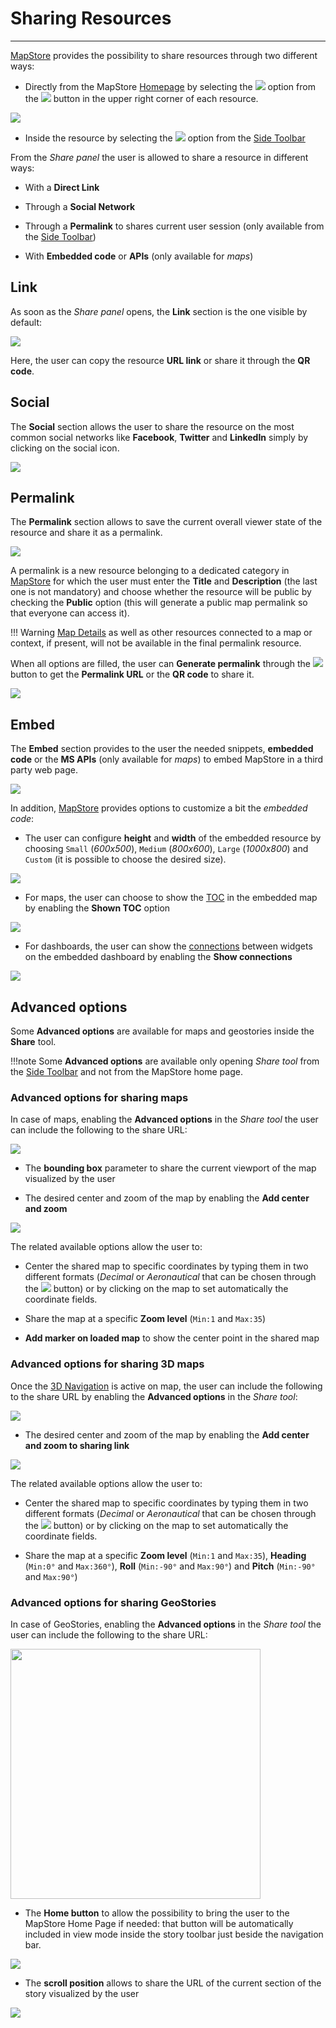 # Sharing Resources

*******************

[MapStore](https://mapstore.geosolutionsgroup.com/mapstore/#/) provides the possibility to share resources through two different ways:

* Directly from the MapStore [Homepage](home-page.md#home-page) by selecting the <img src="../img/button/share2.jpg" class="ms-docbutton"/> option from the <img src="../img/button/three-dots-button.jpg" class="ms-docbutton"/> button in the upper right corner of each resource.

<img src="../img/share/resources-share-option.jpg" class="ms-docimage"  style="max-width:400px;"/>

* Inside the resource by selecting the <img src="../img/button/share2.jpg" class="ms-docbutton" style="max-height:25px;"/> option from the [Side Toolbar](mapstore-toolbars.md#side-toolbar)

From the *Share panel* the user is allowed to share a resource in different ways:

* With a **Direct Link**

* Through a **Social Network**

* Through a **Permalink** to shares current user session (only available from the [Side Toolbar](mapstore-toolbars.md#side-toolbar))

* With **Embedded code** or **APIs** (only available for *maps*)

## Link

As soon as the *Share panel* opens, the **Link** section is the one visible by default:

<img src="../img/share/share_window.jpg" class="ms-docimage"  style="max-width:400px;"/>

Here, the user can copy the resource **URL link** or share it through the **QR code**.

## Social

The **Social** section allows the user to share the resource on the most common social networks like **Facebook**, **Twitter** and **LinkedIn** simply by clicking on the social icon.

<img src="../img/share/social.jpg" class="ms-docimage"  style="max-width:400px;"/>

## Permalink

The **Permalink** section allows to save the current overall viewer state of the resource and share it as a permalink.

<img src="../img/share/permalink.jpg" class="ms-docimage"  style="max-width:400px;"/>

A permalink is a new resource belonging to a dedicated category in [MapStore](https://mapstore.geosolutionsgroup.com/mapstore/#/) for which the user must enter the **Title** and **Description** (the last one is not mandatory) and choose whether the resource will be public by checking the **Public** option (this will generate a public map permalink so that everyone can access it).

!!! Warning
    [Map Details](resources-properties.md#details) as well as other resources connected to a map or context, if present, will not be available in the final permalink resource.

When all options are filled, the user can **Generate permalink** through the <img src="../img/button/generate_permalink.jpg" class="ms-docbutton"/> button to get the **Permalink URL** or the **QR code** to share it.

<img src="../img/share/permalink_generated.jpg" class="ms-docimage"  style="max-width:400px;"/>

## Embed

The **Embed** section provides to the user the needed snippets, **embedded code** or the **MS APIs** (only available for *maps*) to embed MapStore in a third party web page.

<img src="../img/share/embed.jpg" class="ms-docimage"  style="max-width:400px;"/>

In addition, [MapStore](https://mapstore.geosolutionsgroup.com/mapstore/#/) provides options to customize a bit the *embedded code*:

* The user can configure **height** and **width** of the embedded resource by choosing `Small` (*600x500*), `Medium` (*800x600*), `Large` (*1000x800*) and `Custom` (it is possible to choose the desired size).

<img src="../img/share/embed_maps_size.jpg" class="ms-docimage"  style="max-width:400px;"/>

* For maps, the user can choose to show the [TOC](toc.md#table-of-contents) in the embedded map by enabling the **Shown TOC** option

<img src="../img/share/embed_maps_toc.jpg" class="ms-docimage"  style="max-width:400px;"/>

* For dashboards, the user can show the [connections](connecting-widgets.md#connecting-widgets) between widgets on the embedded dashboard by enabling the **Show connections**

<img src="../img/share/embed-dash.jpg" class="ms-docimage"  style="max-width:400px;"/>

## Advanced options

Some **Advanced options** are available for maps and geostories inside the **Share** tool.

!!!note
    Some **Advanced options** are available only opening *Share tool* from the [Side Toolbar](mapstore-toolbars.md#side-toolbar) and not from the MapStore home page.

### Advanced options for sharing maps

In case of maps, enabling the **Advanced options** in the *Share tool* the user can include the following to the share URL:

<img src="../img/share/share_window_map_options.jpg" class="ms-docimage"  style="max-width:400px;"/>

* The **bounding box** parameter to share the current viewport of the map visualized by the user

* The desired center and zoom of the map by enabling the **Add center and zoom**

<img src="../img/share/share_window_center_zoom.jpg" class="ms-docimage"  style="max-width:400px;"/>

The related available options allow the user to:

* Center the shared map to specific coordinates by typing them in two different formats (*Decimal* or *Aeronautical* that can be chosen through the <img src="../img/button/change-search-tool.jpg" class="ms-docbutton"/> button) or by clicking on the map to set automatically the coordinate fields.

* Share the map at a specific **Zoom level** (`Min:1` and `Max:35`)

* **Add marker on loaded map** to show the center point in the shared map

### Advanced options for sharing 3D maps

Once the [3D Navigation](navigation-toolbar.md#3d-navigation) is active on map, the user can include the following to the share URL by enabling the **Advanced options** in the *Share tool*:

<img src="../img/share/share_window_3d_map_options.jpg" class="ms-docimage"  style="max-width:400px;"/>

* The desired center and zoom of the map by enabling the **Add center and zoom to sharing link**

<img src="../img/share/share_3d_map.jpg" class="ms-docimage"  style="max-width:400px;"/>

The related available options allow the user to:

* Center the shared map to specific coordinates by typing them in two different formats (*Decimal* or *Aeronautical* that can be chosen through the <img src="../img/button/change-search-tool.jpg" class="ms-docbutton"/> button) or by clicking on the map to set automatically the coordinate fields.

* Share the map at a specific **Zoom level** (`Min:1` and `Max:35`), **Heading** (`Min:0°` and `Max:360°`), **Roll** (`Min:-90°` and `Max:90°`) and **Pitch** (`Min:-90°` and `Max:90°`)

### Advanced options for sharing GeoStories

In case of GeoStories, enabling the **Advanced options** in the *Share tool* the user can include the following to the share URL:

<img src="../img/share/share_options.jpg" class="ms-docimage" width="400px"/>

* The **Home button** to allow the possibility to bring the user to the MapStore Home Page if needed: that button will be automatically included in view mode inside the story toolbar just beside the navigation bar.

<img src="../img/exploring-stories/share-page.jpg" class="ms-docimage"/>

* The **scroll position** allows to share the URL of the current section of the story visualized by the user

<img src="../img/exploring-stories/share_section.jpg" class="ms-docimage"/>
